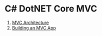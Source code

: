 # C# DotNET Core MVC

1. [MVC Architecture](https://docs.microsoft.com/en-us/aspnet/core/mvc/overview?view=aspnetcore-3.1)
2. [Building an MVC App](https://docs.microsoft.com/en-us/aspnet/core/tutorials/first-mvc-app/start-mvc?view=aspnetcore-3.1&tabs=visual-studio)

